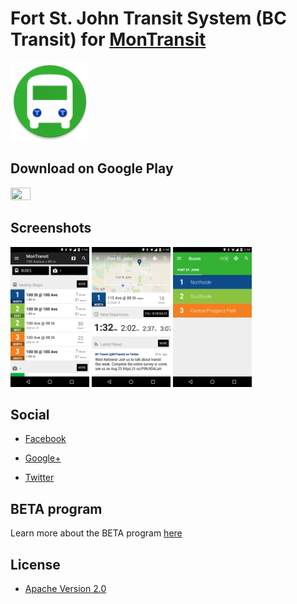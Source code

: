 # Fort St. John Transit System (BC Transit) for [MonTransit](https://github.com/mtransitapps/mtransit-for-android)

<img width="25%" height="25%" src="https://raw.githubusercontent.com/mtransitapps/ca-fort-st-john-transit-system-bus-android/master/pub/hi-res-app-icon.png"/>

## Download on Google Play

<a href="https://play.google.com/store/apps/details?id=org.mtransit.android.ca_fort_st_john_transit_system_bus"><img width="25%" height="25%" src="https://play.google.com/intl/en_us/badges/images/apps/en-play-badge.png"/></a>

## Screenshots

<img width="25%" height="25%" src="https://raw.githubusercontent.com/mtransitapps/ca-fort-st-john-transit-system-bus-android/master/pub/screenshot-phone-1.png"/>
<img width="25%" height="25%" src="https://raw.githubusercontent.com/mtransitapps/ca-fort-st-john-transit-system-bus-android/master/pub/screenshot-phone-2.png"/>
<img width="25%" height="25%" src="https://raw.githubusercontent.com/mtransitapps/ca-fort-st-john-transit-system-bus-android/master/pub/screenshot-phone-3.png"/>

## Social

* [Facebook](https://www.facebook.com/MonTransit)

* [Google+](http://gplus.to/MonTransit/)

* [Twitter](https://twitter.com/montransit)

## BETA program

Learn more about the BETA program [here](https://github.com/mtransitapps/mtransit-for-android/wiki/BETA)

## License

* [Apache Version 2.0](http://www.apache.org/licenses/LICENSE-2.0.html)
